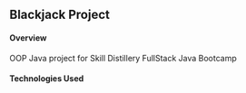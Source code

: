 ## Blackjack Project

#### Overview
OOP Java project for Skill Distillery FullStack Java Bootcamp


#### Technologies Used
